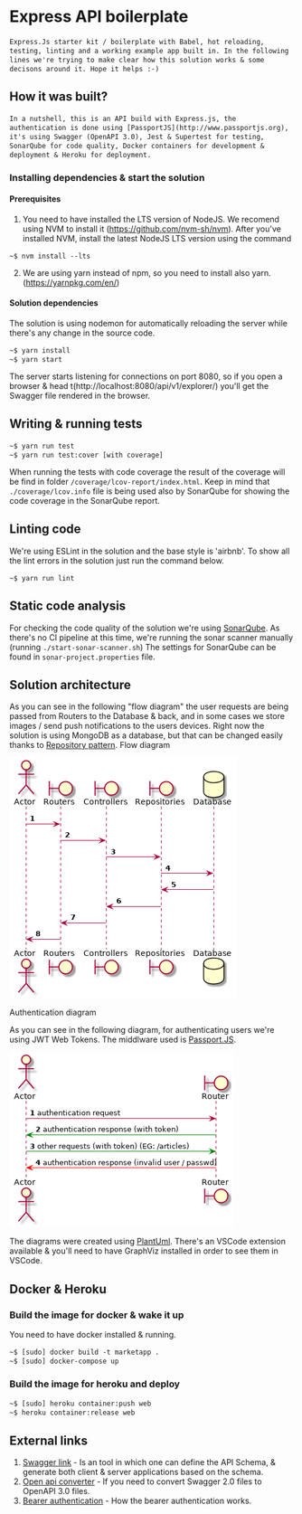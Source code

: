 # Express API boilerplate
    Express.Js starter kit / boilerplate with Babel, hot reloading, testing, linting and a working example app built in. In the following lines we're trying to make clear how this solution works & some decisons around it. Hope it helps :-)

## How it was built?
    In a nutshell, this is an API build with Express.js, the authentication is done using [PassportJS](http://www.passportjs.org), it's using Swagger (OpenAPI 3.0), Jest & Supertest for testing, SonarQube for code quality, Docker containers for development & deployment & Heroku for deployment.

### Installing dependencies & start the solution

#### Prerequisites

1. You need to have installed the LTS version of NodeJS. We recomend using NVM to install it (https://github.com/nvm-sh/nvm). After you've installed NVM, install the latest NodeJS LTS version using the command 
```console
~$ nvm install --lts
```

2. We are using yarn instead of npm, so you need to install also yarn. (https://yarnpkg.com/en/)

#### Solution dependencies

The solution is using nodemon for automatically reloading the server while there's any change in the source code.

```console
~$ yarn install
~$ yarn start
```

The server starts listening for connections on port 8080, so if you open a browser & head t(http://localhost:8080/api/v1/explorer/) you'll get the Swagger file rendered in the browser.

## Writing & running tests

```console
~$ yarn run test
~$ yarn run test:cover [with coverage]
```

When running the tests with code coverage the result of the coverage will be find in folder `/coverage/lcov-report/index.html`. Keep in mind that `./coverage/lcov.info` file is being used also by SonarQube for showing the code coverage in the SonarQube report. 

## Linting code

We're using ESLint in the solution and the base style is 'airbnb'. To show all the lint errors in the solution just run the command below.

```console
~$ yarn run lint
```

## Static code analysis

For checking the code quality of the solution we're using [SonarQube](https://www.sonarqube.org/). As there's no CI pipeline at this time, we're running the sonar scanner manually (running `./start-sonar-scanner.sh`) The settings for SonarQube can be found in `sonar-project.properties` file.

## Solution architecture

As you can see in the following "flow diagram" the user requests are being passed from Routers to the Database & back, and in some cases we store images / send push notifications to the users devices. Right now the solution is using MongoDB as a database, but that can be changed easily thanks to [Repository pattern](https://www.martinfowler.com/eaaCatalog/repository.html).
Flow diagram

![Flow diagram](./docs/diagrams/images/main-sequence.png)

Authentication diagram

As you can see in the following diagram, for authenticating users we're using JWT Web Tokens. The middlware used is [Passport.JS](http://www.passportjs.org/).

![Authentication diagram](./docs/diagrams/images/authentication-sequence.png)

The diagrams were created using [PlantUml](plantuml.com). There's an VSCode extension available & you'll need to have GraphViz installed in order to see them in VSCode.

## Docker & Heroku

### Build the image for docker & wake it up

You need to have docker installed & running.

```console
~$ [sudo] docker build -t marketapp .
~$ [sudo] docker-compose up
```

### Build the image for heroku and deploy

```console
~$ [sudo] heroku container:push web
~$ heroku container:release web
```

## External links

1. [Swagger link](http://swagger.io) - Is an tool in which one can define the API Schema, & generate both client & server applications based on the schema.
2. [Open api converter](http://openapi-converter.herokuapp.com) - If you need to convert Swagger 2.0 files to OpenAPI 3.0 files.
3. [Bearer authentication](https://swagger.io/docs/specification/authentication/bearer-authentication/) - How the bearer authentication works.


